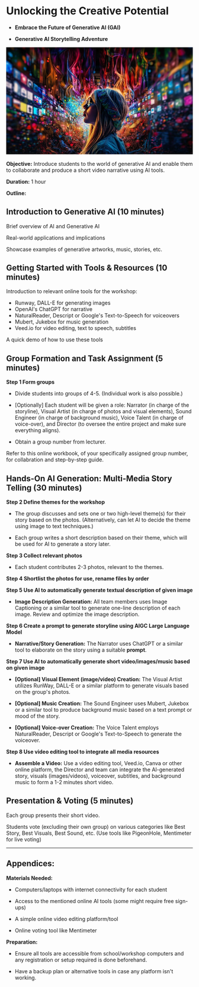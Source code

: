 # Unlocking the Creative Potential

- **Embrace the Future of Generative AI (GAI)**

- **Generative AI Storytelling Adventure**

![](https://github.com/dd-consulting/Unlocking-the-Creative-Potential/blob/main/media/001.png)

**Objective:** Introduce students to the world of generative AI and enable them to collaborate and produce a short video narrative using AI tools.

**Duration:** 1 hour

**Outline:**

## **Introduction to Generative AI (10 minutes)**

Brief overview of AI and Generative AI

Real-world applications and implications

Showcase examples of generative artworks, music, stories, etc.

## **Getting Started with Tools & Resources (10 minutes)**

Introduction to relevant online tools for the workshop:
 - Runway, DALL-E for generating images
 - OpenAI's ChatGPT for narrative
 - NaturalReader, Descript or Google's Text-to-Speech for voiceovers
 - Mubert, Jukebox for music generation
 - Veed.io for video editing, text to speech, subtitles

A quick demo of how to use these tools

## **Group Formation and Task Assignment (5 minutes)**

**Step 1 Form groups**

- Divide students into groups of 4-5. (Individual work is also possible.)

- [Optionally] Each student will be given a role: Narrator (in charge of the storyline), Visual Artist (in charge of photos and visual elements), Sound Engineer (in charge of background music), Voice Talent (in charge of voice-over), and Director (to oversee the entire project and make sure everything aligns).

- Obtain a group number from lecturer.

Refer to this online workbook, of your specifically assigned group number, for collabration and step-by-step guide.

## **Hands-On AI Generation: Multi-Media Story Telling (30 minutes)**

**Step 2 Define themes for the workshop**

- The group discusses and sets one or two high-level theme(s) for their story based on the photos. (Alternatively, can let AI to decide the theme using image to text techniques.)

- Each group writes a short description based on their theme, which will be used for AI to generate a story later.

**Step 3 Collect relevant photos**

- Each student contributes 2-3 photos, relevant to the themes.

**Step 4 Shortlist the photos for use, rename files by order**

**Step 5 Use AI to automatically generate textual description of given image**

- **Image Description Generation:** All team members uses Image Captioning or a similar tool to generate one-line description of each image. Review and optimize the image description.

**Step 6 Create a prompt to generate storyline using AIGC Large Language Model**

- **Narrative/Story Generation:** The Narrator uses ChatGPT or a similar tool to elaborate on the story using a suitable **prompt**.

**Step 7 Use AI to automatically generate short video/images/music based on given image**

- **[Optional] Visual Element (image/video) Creation:** The Visual Artist utilizes RunWay, DALL-E or a similar platform to generate visuals based on the group's photos.

- **[Optional] Music Creation:** The Sound Engineer uses Mubert, Jukebox or a similar tool to produce background music based on a text prompt or mood of the story.

- **[Optional] Voice-over Creation:** The Voice Talent employs NaturalReader, Descript or Google's Text-to-Speech to generate the voiceover.

**Step 8 Use video editing tool to integrate all media resources**

- **Assemble a Video:** Use a video editing tool, Veed.io, Canva or other online platform, the Director and team can integrate the AI-generated story, visuals (images/videos), voiceover, subtitles, and background music to form a 1-2 minutes short video.

## **Presentation & Voting (5 minutes)**

Each group presents their short video.

Students vote (excluding their own group) on various categories like Best Story, Best Visuals, Best Sound, etc. (Use tools like PigeonHole, Mentimeter for live voting)

---

## Appendices:

**Materials Needed:**

- Computers/laptops with internet connectivity for each student

- Access to the mentioned online AI tools (some might require free sign-ups)

- A simple online video editing platform/tool

- Online voting tool like Mentimeter

**Preparation:**

- Ensure all tools are accessible from school/workshop computers and any registration or setup required is done beforehand.

- Have a backup plan or alternative tools in case any platform isn't working.

